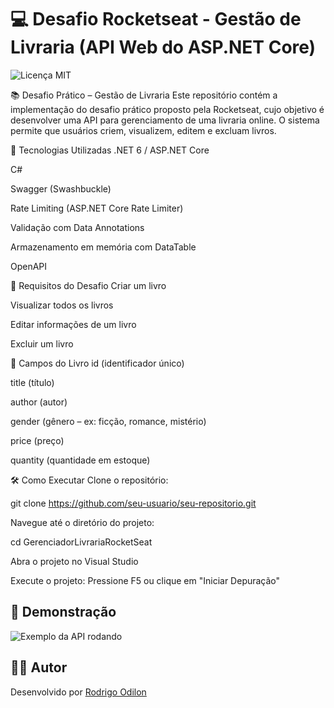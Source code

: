 # 💻 Desafio Rocketseat - Gestão de Livraria  (API Web do ASP.NET Core)
![Licença MIT](https://img.shields.io/badge/Licença-MIT-green)

📚 Desafio Prático – Gestão de Livraria
Este repositório contém a implementação do desafio prático proposto pela Rocketseat, cujo objetivo é desenvolver uma API para gerenciamento de uma livraria online. O sistema permite que usuários criem, visualizem, editem e excluam livros.

🚀 Tecnologias Utilizadas
.NET 6 / ASP.NET Core

C#

Swagger (Swashbuckle)

Rate Limiting (ASP.NET Core Rate Limiter)

Validação com Data Annotations

Armazenamento em memória com DataTable

OpenAPI


📌 Requisitos do Desafio
Criar um livro

Visualizar todos os livros

Editar informações de um livro

Excluir um livro 


📖 Campos do Livro
id (identificador único)

title (título)

author (autor)

gender (gênero – ex: ficção, romance, mistério)

price (preço)

quantity (quantidade em estoque)


🛠️ Como Executar
Clone o repositório:

git clone https://github.com/seu-usuario/seu-repositorio.git

Navegue até o diretório do projeto:

cd GerenciadorLivrariaRocketSeat

Abra o projeto no Visual Studio

Execute o projeto: Pressione F5 ou clique em "Iniciar Depuração"

## 📸 Demonstração
![Exemplo da API rodando](https://github.com/rodrigoodilon/GerenciadorLivrariaRocketSeat/raw/main/exemplo_api.png)

## 👨‍💻 Autor

Desenvolvido por [Rodrigo Odilon](https://github.com/rodrigoodilon)

